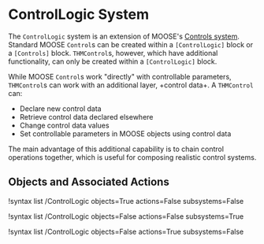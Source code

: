 # ControlLogic System

The `ControlLogic` system is an extension of MOOSE's [Controls system](framework:syntax/Controls/index.md).
Standard MOOSE `Control`s can be created within a `[ControlLogic]` block or a
`[Controls]` block. `THMControl`s, however, which have additional functionality,
can only be created within a `[ControlLogic]` block.

While MOOSE `Control`s work "directly" with controllable parameters,
`THMControl`s can work with an additional layer, +control data+. A `THMControl` can:

- Declare new control data
- Retrieve control data declared elsewhere
- Change control data values
- Set controllable parameters in MOOSE objects using control data

The main advantage of this additional capability is to chain control operations together,
which is useful for composing realistic control systems.

## Objects and Associated Actions

!syntax list /ControlLogic objects=True actions=False subsystems=False

!syntax list /ControlLogic objects=False actions=False subsystems=True

!syntax list /ControlLogic objects=False actions=True subsystems=False
